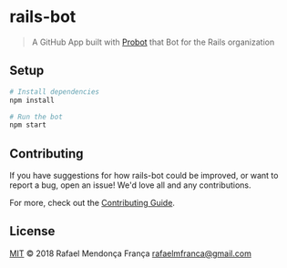 # rails-bot

> A GitHub App built with [Probot](https://probot.github.io) that Bot for the Rails organization

## Setup

```sh
# Install dependencies
npm install

# Run the bot
npm start
```

## Contributing

If you have suggestions for how rails-bot could be improved, or want to report a bug, open an issue! We'd love all and any contributions.

For more, check out the [Contributing Guide](CONTRIBUTING.md).

## License

[MIT](LICENSE) © 2018 Rafael Mendonça França <rafaelmfranca@gmail.com>
